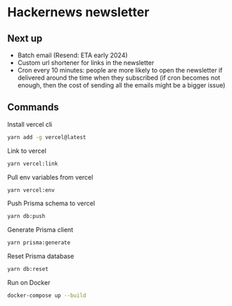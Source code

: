 # Hackernews newsletter

## Next up

- Batch email (Resend: ETA early 2024)
- Custom url shortener for links in the newsletter
- Cron every 10 minutes: people are more likely to open the newsletter if delivered around the time when they subscribed (if cron becomes not enough, then the cost of sending all the emails might be a bigger issue)

## Commands

Install vercel cli

```bash
yarn add -g vercel@latest
```

Link to vercel

```bash
yarn vercel:link
```

Pull env variables from vercel

```bash
yarn vercel:env
```

Push Prisma schema to vercel

```bash
yarn db:push
```

Generate Prisma client

```bash
yarn prisma:generate
```

Reset Prisma database

```bash
yarn db:reset
```

Run on Docker

```bash
docker-compose up --build
```
